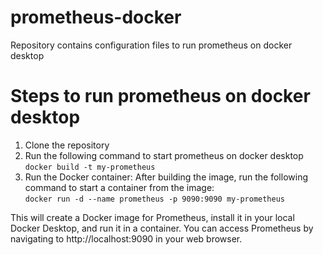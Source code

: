 # prometheus-docker
Repository contains configuration files to run prometheus on docker desktop 
# Steps to run prometheus on docker desktop
1. Clone the repository
2. Run the following command to start prometheus on docker desktop
```docker build -t my-prometheus ```
3. Run the Docker container: After building the image, run the following command to start a container from the image:  
```docker run -d --name prometheus -p 9090:9090 my-prometheus```

This will create a Docker image for Prometheus, install it in your local Docker Desktop, and run it in a container. You can access Prometheus by navigating to http://localhost:9090 in your web browser.